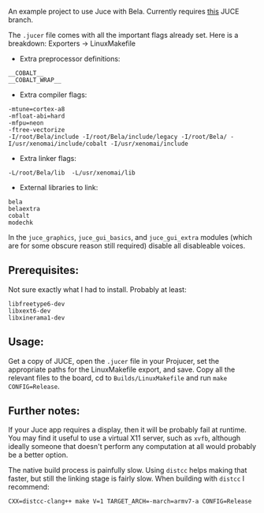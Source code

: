 An example project to use Juce with Bela. Currently requires [this](https://github.com/giuliomoro/JUCE/tree/fix/bela-fixes) JUCE branch.

The `.jucer` file comes with all the important flags already set. Here is a breakdown:
Exporters -> LinuxMakefile
- Extra preprocessor definitions:
```
__COBALT__
__COBALT_WRAP__
```
- Extra compiler flags:
```
-mtune=cortex-a8
-mfloat-abi=hard
-mfpu=neon
-ftree-vectorize
-I/root/Bela/include -I/root/Bela/include/legacy -I/root/Bela/ -I/usr/xenomai/include/cobalt -I/usr/xenomai/include
```
- Extra linker flags:
```
-L/root/Bela/lib  -L/usr/xenomai/lib
```
- External libraries to link:
```
bela
belaextra
cobalt
modechk
```

In the `juce_graphics`, `juce_gui_basics`, and `juce_gui_extra` modules (which are for some obscure reason still required) disable all disableable voices.

## Prerequisites:

Not sure exactly what I had to install. Probably at least:

```
libfreetype6-dev
libxext6-dev
libxinerama1-dev
```

## Usage:

Get a copy of JUCE, open the `.jucer` file in your Projucer, set the appropriate paths for the LinuxMakefile export, and save. Copy all the relevant files to the board, cd to `Builds/LinuxMakefile` and run `make CONFIG=Release`.

## Further notes:

If your Juce app requires a display, then it will be probably fail at runtime. You may find it useful to use a virtual X11 server, such as `xvfb`, although ideally someone that doesn't perform any computation at all would probably be a better option.

The native build process is painfully slow. Using `distcc` helps making that faster, but still the linking stage is fairly slow. When building with `distcc` I recommend:
```
CXX=distcc-clang++ make V=1 TARGET_ARCH=-march=armv7-a CONFIG=Release
```

